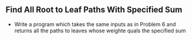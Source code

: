 ## Find All Root to Leaf Paths With Specified Sum

* Write a program which takes the same inputs as in Problem 6 and returns all the paths to leaves whose weighte quals 
the specified sum